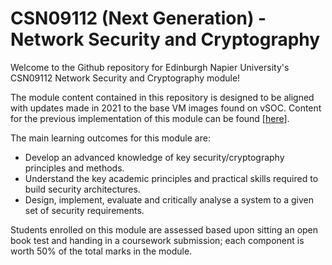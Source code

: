 # CSN09112 (Next Generation) - Network Security and Cryptography

Welcome to the Github repository for Edinburgh Napier University's CSN09112 Network Security and Cryptography module!

The module content contained in this repository is designed to be aligned with updates made in 2021 to the base VM images found on vSOC.
Content for the previous implementation of this module can be found [[here](https://github.com/billbuchanan/csn09112)].

The main learning outcomes for this module are:

- Develop an advanced knowledge of key security/cryptography principles and methods.
- Understand the key academic principles and practical skills required to build security architectures.
- Design, implement, evaluate and critically analyse a system to a given set of security requirements.

Students enrolled on this module are assessed based upon sitting an open book test and handing in a coursework submission; each component is worth 50% of the total marks in the module.
